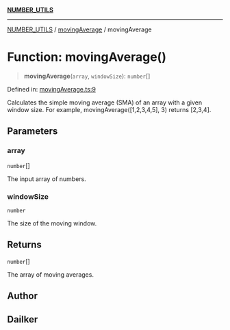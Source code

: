 [**NUMBER_UTILS**](../../README.md)

***

[NUMBER_UTILS](../../README.md) / [movingAverage](../README.md) / movingAverage

# Function: movingAverage()

> **movingAverage**(`array`, `windowSize`): `number`[]

Defined in: [movingAverage.ts:9](https://github.com/dailker/everyutil/blob/fd2dd910f5fc45d6a6fda4227f10403d6a5baee7/src/number/movingAverage.ts#L9)

Calculates the simple moving average (SMA) of an array with a given window size.
For example, movingAverage([1,2,3,4,5], 3) returns [2,3,4].

## Parameters

### array

`number`[]

The input array of numbers.

### windowSize

`number`

The size of the moving window.

## Returns

`number`[]

The array of moving averages.

## Author

## Dailker
